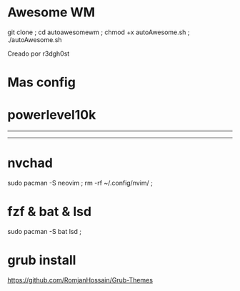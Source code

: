 # Awesome WM


git clone  ; cd autoawesomewm ; chmod +x autoAwesome.sh ; ./autoAwesome.sh


Creado por r3dgh0st

# Mas config

# powerlevel10k

----------------------------------

----------------------------------

# nvchad


sudo pacman -S neovim ; rm -rf ~/.config/nvim/ ;


# fzf & bat & lsd


sudo pacman -S bat lsd ; 



# grub install 


https://github.com/RomjanHossain/Grub-Themes

